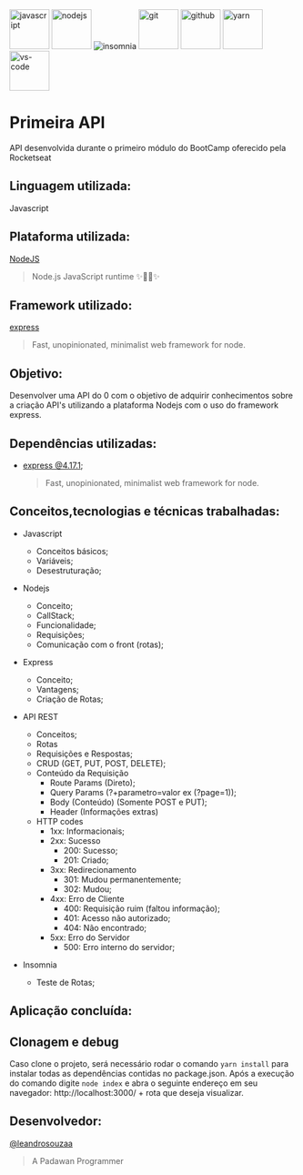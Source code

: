
<div>
  <a target="_blank" maring-right="10">
    <img height="70" src="https://i.postimg.cc/Hczvc0Tn/javascript.png" alt="javascript"/>
  </a>
  <a target="_blank">
    <img height="70" src="https://i.postimg.cc/PrrMbYVN/nodejs.png" alt="nodejs"/>
  </a>
  <a target='_blank'>
    <img src='https://i.postimg.cc/T1MqQ19C/insomnia.png'alt='insomnia'/>
  </a>
  <a target="_blank">
    <img height="70" src="https://i.postimg.cc/6yr2dMDM/git.png" alt="git"/>
  </a> 
  <a target="_blank">
    <img  height="70" src="https://i.postimg.cc/Yv8vPh2g/github.png" alt="github"/>
  </a>
  <a target="_blank">
    <img  height="70" src="https://i.postimg.cc/k2j5czwv/yarn.png" alt="yarn"/>
  </a> 
  <a target="_blank">
    <img height="70" src="https://i.postimg.cc/qtRNH4gF/vs-code.png" alt="vs-code"/>
  </a> 
 
</div>

# Primeira API
API desenvolvida durante o primeiro módulo do BootCamp oferecido pela Rocketseat

## Linguagem utilizada: 
   Javascript
   
## Plataforma utilizada:
  [NodeJS](https://github.com/nodejs/node)
  >Node.js JavaScript runtime ✨🐢🚀✨

## Framework utilizado:
  [express](https://github.com/expressjs/express)
  >Fast, unopinionated, minimalist web framework for node.

## Objetivo:
  Desenvolver uma API do 0 com o objetivo de adquirir conhecimentos sobre a criação API's utilizando a plataforma Nodejs com o uso do framework express.
  
## Dependências utilizadas:
  * [express @4.17.1](https://github.com/expressjs/express);
    >Fast, unopinionated, minimalist web framework for node.
    
## Conceitos,tecnologias e técnicas trabalhadas:
  * Javascript
    - Conceitos básicos;
    - Variáveis;
    - Desestruturação;
  
  * Nodejs
    - Conceito;
    - CallStack;
    - Funcionalidade;
    - Requisições;
    - Comunicação com o front (rotas);

  * Express
    - Conceito;
    - Vantagens;
    - Criação de Rotas;

  * API REST
    - Conceitos;
    - Rotas
    - Requisições e Respostas;
    - CRUD (GET, PUT, POST, DELETE);
    - Conteúdo da Requisição
      - Route Params (Direto);
      - Query Params (?+parametro=valor ex (?page=1));
      - Body (Conteúdo) (Somente POST e PUT);
      - Header (Informações extras)
    - HTTP codes
      * 1xx: Informacionais;
      * 2xx: Sucesso
        - 200: Sucesso;
        - 201: Criado;
      * 3xx: Redirecionamento
        - 301: Mudou permanentemente;
        - 302: Mudou;
      * 4xx: Erro de Cliente
        - 400: Requisição ruim (faltou informação);
        - 401: Acesso não autorizado;
        - 404: Não encontrado;
      - 5xx: Erro do Servidor
        - 500: Erro interno do servidor;
  * Insomnia
    - Teste de Rotas;

    
## Aplicação concluída:


## Clonagem e debug
Caso clone o projeto, será necessário rodar o comando ```yarn install``` para instalar todas as dependências contidas no package.json.
Após a execução do comando digite ```node index``` e abra o seguinte endereço em seu navegador: http://localhost:3000/ + rota que deseja visualizar.
 
## Desenvolvedor:
  [@leandrosouzaa](https://github.com/leandrosouzaa)
  >A Padawan Programmer
 
